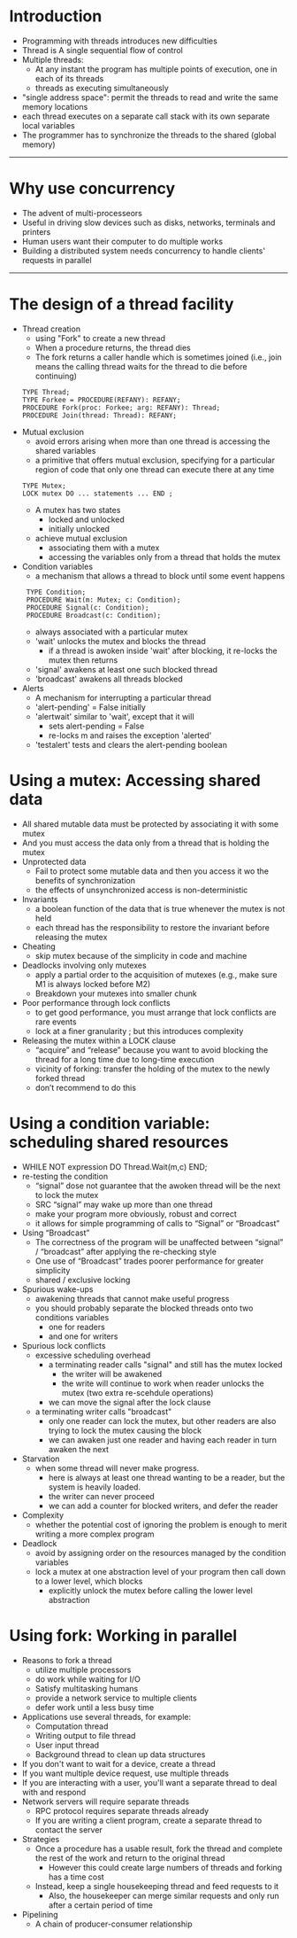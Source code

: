# Introduction
- Programming with threads introduces new difficulties
- Thread is A single sequential flow of control
- Multiple threads: 
	- At any instant the program has multiple points of execution, one in each of its threads
	- threads as executing simultaneously
- "single address space": permit the threads to read and write the same memory locations
- each thread executes on a separate call stack with its own separate local variables
- The programmer has to synchronize the threads to the shared (global memory)
----
# Why use concurrency
- The advent of multi-processeors
- Useful in driving slow devices such as disks, networks, terminals and printers
- Human users want their computer to do multiple works
- Building a distributed system needs concurrency to handle clients' requests in parallel
----
# The design of a thread facility
- Thread creation
	- using "Fork" to create a new thread
	- When a procedure returns, the thread dies
	- The fork returns a caller handle which is sometimes joined (i.e., join means the calling thread waits for the thread to die before continuing)
	```
	TYPE Thread; 
	TYPE Forkee = PROCEDURE(REFANY): REFANY;
	PROCEDURE Fork(proc: Forkee; arg: REFANY): Thread; 
	PROCEDURE Join(thread: Thread): REFANY;
	```
- Mutual exclusion
	- avoid errors arising when more than one thread is accessing the shared variables
	- a primitive that offers mutual exclusion, specifying for a particular region of code that only one thread can execute there at any time
	```
	TYPE Mutex;
	LOCK mutex DO ... statements ... END ;
	```
	- A mutex has two states
		- locked and unlocked
		- initially unlocked
	- achieve mutual exclusion
		- associating them with a mutex
		- accessing the variables only from a thread that holds the mutex
- Condition variables
	- a mechanism that allows a thread to block until some event happens
	```
	 TYPE Condition; 
	 PROCEDURE Wait(m: Mutex; c: Condition); 
	 PROCEDURE Signal(c: Condition); 
	 PROCEDURE Broadcast(c: Condition);
	```
	- always associated with a particular mutex
	- 'wait' unlocks the mutex and blocks the thread
		- if a thread is awoken inside 'wait' after blocking, it re-locks the mutex then returns
	- 'signal' awakens at least one such blocked thread
	- 'broadcast' awakens all threads blocked
- Alerts
	- A mechanism for interrupting a particular thread
	- 'alert-pending' = False initially
	- 'alertwait' similar to 'wait', except that it will 
		- sets alert-pending = False
		- re-locks m and raises the exception 'alerted'
	- 'testalert' tests and clears the alert-pending boolean
# Using a mutex: Accessing shared data
- All shared mutable data must be protected by associating it with some mutex
- And you must access the data only from a thread that is holding the mutex
- Unprotected data
	- Fail to protect some mutable data and then you access it wo the benefits of synchronization
	- the effects of unsynchronized access is non-deterministic
- Invariants
	- a boolean function of the data that is true whenever the mutex is not held
	- each thread has the responsibility to restore the invariant before releasing the mutex
- Cheating
	- skip mutex because of the simplicity in code and machine
- Deadlocks involving only mutexes
	- apply a partial order to the acquisition of mutexes (e.g., make sure M1 is always locked before M2)
	- Breakdown your mutexes into smaller chunk
- Poor performance through lock conflicts
	- to get good performance, you must arrange that lock conflicts are rare events
	- lock at a finer granularity ; but this introduces complexity
- Releasing the mutex within a LOCK clause
	- “acquire” and “release” because you want to avoid blocking the thread for a long time due to long-time execution
	- vicinity of forking: transfer the holding of the mutex to the newly forked thread
	- don’t recommend to do this
# Using a condition variable: scheduling shared resources
- WHILE NOT expression DO Thread.Wait(m,c) END;
- re-testing the condition
    - “signal” dose not guarantee that the awoken thread will be the next to lock the mutex
    - SRC “signal” may wake up more than one thread
    - make your program more obviously, robust and correct
    - it allows for simple programming of calls to “Signal” or “Broadcast”
- Using “Broadcast”
	- The correctness of the program will be unaffected between “signal” / “broadcast” after applying the re-checking style
	- One use of “Broadcast” trades poorer performance for greater simplicity
	- shared / exclusive locking
- Spurious wake-ups
	- awakening threads that cannot make useful progress
	- you should probably separate the blocked threads onto two conditions variables
		- one for readers
		- and one for writers
- Spurious lock conflicts
	- excessive scheduling overhead
		- a terminating reader calls "signal" and still has the mutex locked
			- the writer will be awakened
			- the write will continue to work when reader unlocks the mutex (two extra re-scehdule operations)
		- we can move the signal after the lock clause
	- a terminating writer calls "broadcast"
		- only one reader can lock the mutex, but other readers are also trying to lock the mutex causing the block
		- we can awaken just one reader and having each reader in turn awaken the next
- Starvation
	- when some thread will never make progress. 
		- here is always at least one thread wanting to be a reader, but the system is heavily loaded.
		- the writer can never proceed
		- we can add a counter for blocked writers, and defer the reader
- Complexity
	- whether the potential cost of ignoring the problem is enough to merit writing a more complex program
- Deadlock
	- avoid by assigning order on the resources managed by the condition variables
	- lock a mutex at one abstraction level of your program then call down to a lower level, which blocks
		- explicitly unlock the mutex before calling the lower level abstraction
# Using fork: Working in parallel
- Reasons to fork a thread
    - utilize multiple processors
    - do work while waiting for I/O
    - Satisfy multitasking humans
    - provide a network service to multiple clients
    - defer work until a less busy time
- Applications use several threads, for example:
    - Computation thread
    - Writing output to file thread
    - User input thread
    - Background thread to clean up data structures
- If you don't want to wait for a device, create a thread
- If you want multiple device request, use multiple threads
- If you are interacting with a user, you'll want a separate thread to deal with and respond
- Network servers will require separate threads
    - RPC protocol requires separate threads already
    - If you are writing a client program, create a separate thread to contact the server
- Strategies
    - Once a procedure has a usable result, fork the thread and complete the rest of the work and return to the original thread
        - However this could create large numbers of threads and forking has a time cost
    - Instead, keep a single housekeeping thread and feed requests to it
        - Also, the housekeeper can merge similar requests and only run after a certain period of time
- Pipelining
	- A chain of producer-consumer relationship